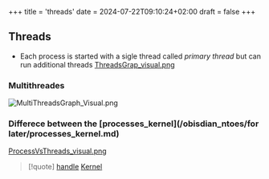 +++
title = 'threads'
date = 2024-07-22T09:10:24+02:00
draft = false
+++

## Threads 
- Each process is started with a sigle thread called *primary thread*   but can run additional threads 
	[ThreadsGrap_visual.png](/ThreadsGrap_visual.png)

### Multithreades 
![MultiThreadsGraph_Visual.png](/Notes/MultiThreadsGraph_Visual.png)
### Differece between the [processes_kernel](/obisdian_ntoes/for later/processes_kernel.md)
[ProcessVsThreads_visual.png](/ProcessVsThreads_visual.png)

>[!quote] [handle](/Linux/Kernel/handle.md) [Kernel](/Linux/Kernel/Kernel.md)